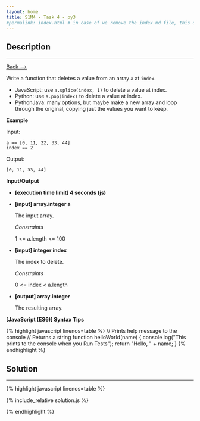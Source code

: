 ```yaml
---
layout: home
title: S1M4 - Task 4 - py3
#permalink: index.html # in case of we remove the index.md file, this doc will be the index page
---
```


<div class="row">
<div class="columnStmt" markdown="1">

##  Description
------

[Back --> ](../README.md)

Write a function that deletes a value from an array `a` at `index`.

-   JavaScript: use `a.splice(index, 1)` to delete a value at index.
-   Python: use `a.pop(index)` to delete a value at index.
-   PythonJava: many options, but maybe make a new array and loop through the original, copying just the values you want to keep.

**Example**

Input:
```
a == [0, 11, 22, 33, 44]
index == 2
```
Output:
```
[0, 11, 33, 44]
```

**Input/Output**

* **[execution time limit] 4 seconds (js)**

* **[input] array.integer a**

    The input array.

    *Constraints*

    1 <= a.length <= 100

* **[input] integer index**

    The index to delete.

    *Constraints*

    0 <= index < a.length

* **[output] array.integer**

    The resulting array.

**[JavaScript (ES6)] Syntax Tips**

{% highlight javascript linenos=table %}
// Prints help message to the console
// Returns a string
function helloWorld(name) {
    console.log("This prints to the console when you Run Tests");
    return "Hello, " + name;
}
{% endhighlight %}

</div>
<div class="columnSol" markdown="1">

## Solution
------

{% highlight javascript linenos=table %}

{% include_relative solution.js %}

{% endhighlight %}

</div>
</div>